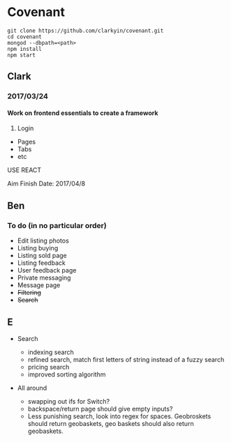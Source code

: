 # Covenant

```
git clone https://github.com/clarkyin/covenant.git
cd covenant
mongod --dbpath=<path>
npm install
npm start
```

## Clark
### 2017/03/24
#### Work on frontend essentials to create a framework

1. Login
* Pages
* Tabs
* etc

USE REACT

Aim Finish Date: 2017/04/8

## Ben
### To do (in no particular order)
* Edit listing photos
* Listing buying
* Listing sold page
* Listing feedback
* User feedback page
* Private messaging
* Message page
* ~~Filtering~~
* ~~Search~~

## E
* Search
  * indexing search
  * refined search, match first letters of string instead of a fuzzy search
  * pricing search
  * improved sorting algorithm


* All around

  * swapping out ifs for Switch?
  * backspace/return page should give empty inputs?
  * Less punishing search, look into regex for spaces. Geobroskets should  return geobaskets, geo baskets should also return geobaskets.
